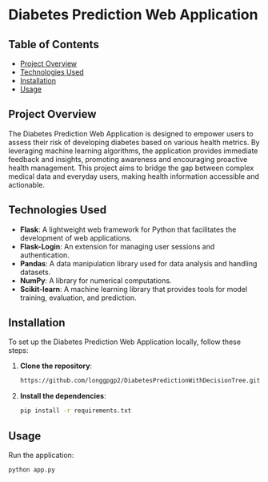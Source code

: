 # Diabetes Prediction Web Application

## Table of Contents
- [Project Overview](#project-overview)
- [Technologies Used](#technologies-used)
- [Installation](#installation)
- [Usage](#usage)

## Project Overview
The Diabetes Prediction Web Application is designed to empower users to assess their risk of developing diabetes based on various health metrics. By leveraging machine learning algorithms, the application provides immediate feedback and insights, promoting awareness and encouraging proactive health management. This project aims to bridge the gap between complex medical data and everyday users, making health information accessible and actionable.

## Technologies Used
- **Flask**: A lightweight web framework for Python that facilitates the development of web applications.
- **Flask-Login**: An extension for managing user sessions and authentication.
- **Pandas**: A data manipulation library used for data analysis and handling datasets.
- **NumPy**: A library for numerical computations.
- **Scikit-learn**: A machine learning library that provides tools for model training, evaluation, and prediction.

## Installation
To set up the Diabetes Prediction Web Application locally, follow these steps:

1. **Clone the repository**:
   ```bash
   https://github.com/longgpgp2/DiabetesPredictionWithDecisionTree.git
2. **Install the dependencies**:
   ```bash
   pip install -r requirements.txt
## Usage
Run the application:
  ```bash
  python app.py
